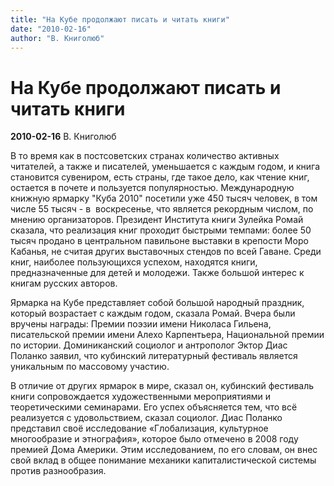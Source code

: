```yaml
---
title: "На Кубе продолжают писать и читать книги"
date: "2010-02-16"
author: "В. Книголюб"
---
```


# На Кубе продолжают писать и читать книги

**2010-02-16** В. Книголюб

В то время как в постсоветских странах количество активных читателей, а также и писателей, уменьшается с каждым годом, и книга становится сувениром, есть страны, где такое дело, как чтение книг, остается в почете и пользуется популярностью. Международную книжную ярмарку "Куба 2010" посетили уже 450 тысяч человек, в том числе 55 тысяч - в  воскресенье, что является рекордным числом, по мнению организаторов. Президент Института книги Зулейка Ромай сказала, что реализация книг проходит быстрыми темпами: более 50 тысяч продано в центральном павильоне выставки в крепости Моро Кабанья, не считая других выставочных стендов по всей Гаване. Среди книг, наиболее пользующихся успехом, находятся книги, предназначенные для детей и молодежи. Также большой интерес к книгам русских авторов.

Ярмарка на Кубе представляет собой большой народный праздник, который возрастает с каждым годом, сказала Ромай. Вчера были вручены награды: Премии поэзии имени Николаса Гильена, писательской премии имени Алехо Карпентьера, Национальной премии по истории. Доминиканский социолог и антрополог Эктор Диас Поланко заявил, что кубинский литературный фестиваль является уникальным по массовому участию.

В отличие от других ярмарок в мире, сказал он, кубинский фестиваль книги сопровождается художественными мероприятиями и теоретическими семинарами. Его успех объясняется тем, что всё реализуется с удовольствием, сказал социолог. Диас Поланко представил своё исследование «Глобализация, культурное многообразие и этнография», которое было отмечено в 2008 году премией Дома Америки. Этим исследованием, по его словам, он внес свой вклад в общее понимание механики капиталистической системы против разнообразия.
